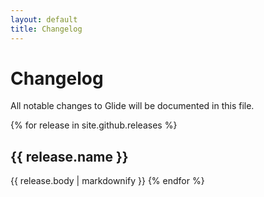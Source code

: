 ```yaml
---
layout: default
title: Changelog
---
```


# Changelog

All notable changes to Glide will be documented in this file.

{% for release in site.github.releases %}   
## {{ release.name }}
{{ release.body | markdownify }}
{% endfor %}